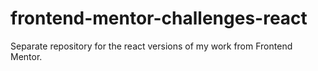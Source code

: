 # frontend-mentor-challenges-react
Separate repository for the react versions of my work from Frontend Mentor.
